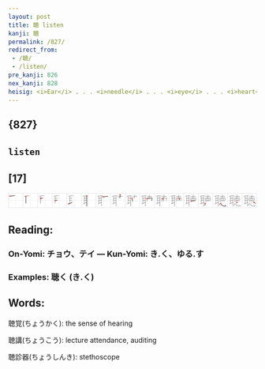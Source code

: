 ```yaml
---
layout: post
title: 聴 listen
kanji: 聴
permalink: /827/
redirect_from:
 - /聴/
 - /listen/
pre_kanji: 826
nex_kanji: 828
heisig: <i>Ear</i> . . . <i>needle</i> . . . <i>eye</i> . . . <i>heart</i>. Compare frame 427 for this and the following kanji, and then once again when you get to frame 950.
---
```


## {827}

## `listen`

## [17]

<div class="stroke"><img src="../images/E881B4.png" /></div>

## Reading:

### On-Yomi: チョウ、テイ &mdash; Kun-Yomi: き.く、ゆる.す

### Examples: 聴く (き.く)

## Words:

聴覚(ちょうかく): the sense of hearing

聴講(ちょうこう): lecture attendance, auditing

聴診器(ちょうしんき): stethoscope
